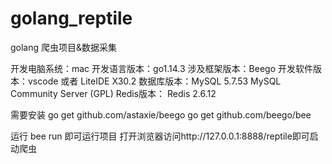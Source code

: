 # golang_reptile

golang 爬虫项目&数据采集

开发电脑系统：mac
开发语言版本：go1.14.3
涉及框架版本：Beego
开发软件版本：vscode 或者 LiteIDE X30.2
数据库版本：MySQL 5.7.53 MySQL Community Server (GPL)
Redis版本： Redis 2.6.12

需要安装
   go get github.com/astaxie/beego
   go get github.com/beego/bee
   
 运行 bee run 即可运行项目 打开浏览器访问http://127.0.0.1:8888/reptile即可启动爬虫
